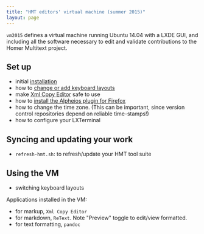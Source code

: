```yaml
---
title: "HMT editors' virtual machine (summer 2015)"
layout: page
---
```






`vm2015` defines a virtual machine running Ubuntu 14.04 with a LXDE GUI, and including all the software necessary to edit and validate contributions to the Homer Multitext project. 


## Set up

- initial [installation](install)
- how to [change or add keyboard layouts](keyboard)
- make [Xml Copy Editor](xmlcopyeditor) safe to use
- how to [install the Alpheios plugin for Firefox](alpheios)
- how to change the time zone.  (This can be important, since version control repositories depend on reliable time-stamps!)
- how to configure your LXTerminal



## Syncing and updating your work ##


- `refresh-hmt.sh`: to refresh/update your HMT tool suite



## Using the VM ##


- switching keyboard layouts

Applications installed in the VM:

- for markup, `Xml Copy Editor`
- for markdown, `ReText`.  Note "Preview" toggle to edit/view formatted.
- for text formatting, `pandoc`

